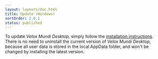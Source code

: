 ```yaml
---
layout: layouts/doc.html
title: Update (Windows)
sortOrder: 2.0.1
status: published
---
```


To update _Velox Mundi Desktop,_ simply follow the [installation instructions](<../../installation/windows>). There is no need to uninstall the current version of _Velox Mundi Desktop,_ because all user data is stored in the local AppData folder, and won't be changed by installing the latest version.